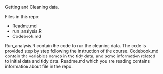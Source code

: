 Getting and Cleaning data.

Files in this repo:
 + Readme.md
 + run_analysis.R
 + Codebook.md
 
Run_analysis.R contain the code to run the cleaning data. The code is provided step by step following the instruction of the course.
Codebook.md contain the variables names in the tidy data, and some information related to initial data and tidy data.
Readme.md which you are reading contains information about file in the repo.
